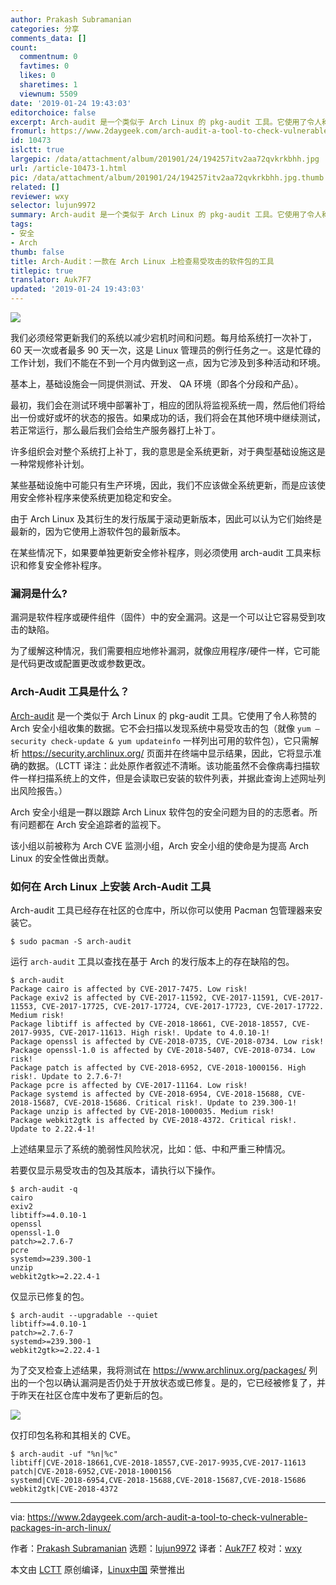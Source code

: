 ```yaml
---
author: Prakash Subramanian
categories: 分享
comments_data: []
count:
  commentnum: 0
  favtimes: 0
  likes: 0
  sharetimes: 1
  viewnum: 5509
date: '2019-01-24 19:43:03'
editorchoice: false
excerpt: Arch-audit 是一个类似于 Arch Linux 的 pkg-audit 工具。它使用了令人称赞的 Arch 安全小组收集的数据。
fromurl: https://www.2daygeek.com/arch-audit-a-tool-to-check-vulnerable-packages-in-arch-linux/
id: 10473
islctt: true
largepic: /data/attachment/album/201901/24/194257itv2aa72qvkrkbhh.jpg
url: /article-10473-1.html
pic: /data/attachment/album/201901/24/194257itv2aa72qvkrkbhh.jpg.thumb.jpg
related: []
reviewer: wxy
selector: lujun9972
summary: Arch-audit 是一个类似于 Arch Linux 的 pkg-audit 工具。它使用了令人称赞的 Arch 安全小组收集的数据。
tags:
- 安全
- Arch
thumb: false
title: Arch-Audit：一款在 Arch Linux 上检查易受攻击的软件包的工具
titlepic: true
translator: Auk7F7
updated: '2019-01-24 19:43:03'
---
```


![](/data/attachment/album/201901/24/194257itv2aa72qvkrkbhh.jpg)


我们必须经常更新我们的系统以减少宕机时间和问题。每月给系统打一次补丁，60 天一次或者最多 90 天一次，这是 Linux 管理员的例行任务之一。这是忙碌的工作计划，我们不能在不到一个月内做到这一点，因为它涉及到多种活动和环境。


基本上，基础设施会一同提供测试、开发、 QA 环境（即各个分段和产品）。


最初，我们会在测试环境中部署补丁，相应的团队将监视系统一周，然后他们将给出一份或好或坏的状态的报告。如果成功的话，我们将会在其他环境中继续测试，若正常运行，那么最后我们会给生产服务器打上补丁。


许多组织会对整个系统打上补丁，我的意思是全系统更新，对于典型基础设施这是一种常规修补计划。


某些基础设施中可能只有生产环境，因此，我们不应该做全系统更新，而是应该使用安全修补程序来使系统更加稳定和安全。


由于 Arch Linux 及其衍生的发行版属于滚动更新版本，因此可以认为它们始终是最新的，因为它使用上游软件包的最新版本。


在某些情况下，如果要单独更新安全修补程序，则必须使用 arch-audit 工具来标识和修复安全修补程序。


### 漏洞是什么?


漏洞是软件程序或硬件组件（固件）中的安全漏洞。这是一个可以让它容易受到攻击的缺陷。


为了缓解这种情况，我们需要相应地修补漏洞，就像应用程序/硬件一样，它可能是代码更改或配置更改或参数更改。


### Arch-Audit 工具是什么？


[Arch-audit](https://github.com/ilpianista/arch-audit) 是一个类似于 Arch Linux 的 pkg-audit 工具。它使用了令人称赞的 Arch 安全小组收集的数据。它不会扫描以发现系统中易受攻击的包（就像 `yum –security check-update & yum updateinfo` 一样列出可用的软件包），它只需解析 <https://security.archlinux.org/> 页面并在终端中显示结果，因此，它将显示准确的数据。（LCTT 译注：此处原作者叙述不清晰。该功能虽然不会像病毒扫描软件一样扫描系统上的文件，但是会读取已安装的软件列表，并据此查询上述网址列出风险报告。）


Arch 安全小组是一群以跟踪 Arch Linux 软件包的安全问题为目的的志愿者。所有问题都在 Arch 安全追踪者的监视下。


该小组以前被称为 Arch CVE 监测小组，Arch 安全小组的使命是为提高 Arch Linux 的安全性做出贡献。


### 如何在 Arch Linux 上安装 Arch-Audit 工具


Arch-audit 工具已经存在社区的仓库中，所以你可以使用 Pacman 包管理器来安装它。



```
$ sudo pacman -S arch-audit
```

运行 `arch-audit` 工具以查找在基于 Arch 的发行版本上的存在缺陷的包。



```
$ arch-audit
Package cairo is affected by CVE-2017-7475. Low risk!
Package exiv2 is affected by CVE-2017-11592, CVE-2017-11591, CVE-2017-11553, CVE-2017-17725, CVE-2017-17724, CVE-2017-17723, CVE-2017-17722. Medium risk!
Package libtiff is affected by CVE-2018-18661, CVE-2018-18557, CVE-2017-9935, CVE-2017-11613. High risk!. Update to 4.0.10-1!
Package openssl is affected by CVE-2018-0735, CVE-2018-0734. Low risk!
Package openssl-1.0 is affected by CVE-2018-5407, CVE-2018-0734. Low risk!
Package patch is affected by CVE-2018-6952, CVE-2018-1000156. High risk!. Update to 2.7.6-7!
Package pcre is affected by CVE-2017-11164. Low risk!
Package systemd is affected by CVE-2018-6954, CVE-2018-15688, CVE-2018-15687, CVE-2018-15686. Critical risk!. Update to 239.300-1!
Package unzip is affected by CVE-2018-1000035. Medium risk!
Package webkit2gtk is affected by CVE-2018-4372. Critical risk!. Update to 2.22.4-1!
```

上述结果显示了系统的脆弱性风险状况，比如：低、中和严重三种情况。


若要仅显示易受攻击的包及其版本，请执行以下操作。



```
$ arch-audit -q
cairo
exiv2
libtiff>=4.0.10-1
openssl
openssl-1.0
patch>=2.7.6-7
pcre
systemd>=239.300-1
unzip
webkit2gtk>=2.22.4-1
```

仅显示已修复的包。



```
$ arch-audit --upgradable --quiet
libtiff>=4.0.10-1
patch>=2.7.6-7
systemd>=239.300-1
webkit2gtk>=2.22.4-1
```

为了交叉检查上述结果，我将测试在 <https://www.archlinux.org/packages/> 列出的一个包以确认漏洞是否仍处于开放状态或已修复。是的，它已经被修复了，并于昨天在社区仓库中发布了更新后的包。


![](/data/attachment/album/201901/24/194305vbslc4jsfbfx3cc3.png)


仅打印包名称和其相关的 CVE。



```
$ arch-audit -uf "%n|%c"
libtiff|CVE-2018-18661,CVE-2018-18557,CVE-2017-9935,CVE-2017-11613
patch|CVE-2018-6952,CVE-2018-1000156
systemd|CVE-2018-6954,CVE-2018-15688,CVE-2018-15687,CVE-2018-15686
webkit2gtk|CVE-2018-4372
```



---


via: <https://www.2daygeek.com/arch-audit-a-tool-to-check-vulnerable-packages-in-arch-linux/>


作者：[Prakash Subramanian](https://www.2daygeek.com/author/prakash/) 选题：[lujun9972](https://github.com/lujun9972) 译者：[Auk7F7](https://github.com/Auk7F7) 校对：[wxy](https://github.com/wxy)


本文由 [LCTT](https://github.com/LCTT/TranslateProject) 原创编译，[Linux中国](https://linux.cn/) 荣誉推出